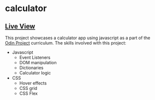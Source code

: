 # calculator
## [Live View](https://snaeem3.github.io/calculator/)

This project showcases a calculator app using javascript as a part of the [Odin Project](https://www.theodinproject.com/lessons/foundations-calculator) curriculum. The skills involved with this project:
- Javascript
    - Event Listeners
    - DOM manipulation
    - Dictionaries
    - Calculator logic
- CSS
    - Hover effects
    - CSS grid
    - CSS Flex
